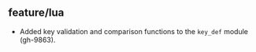 ## feature/lua

* Added key validation and comparison functions to the `key_def` module
  (gh-9863).

